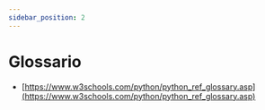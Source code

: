 ```yaml
---
sidebar_position: 2
---
```


# Glossario

- [https://www.w3schools.com/python/python_ref_glossary.asp](https://www.w3schools.com/python/python_ref_glossary.asp)